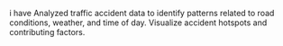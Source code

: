 i have Analyzed traffic accident data to identify patterns related to road conditions, weather, and time of day. Visualize accident hotspots and contributing factors.
